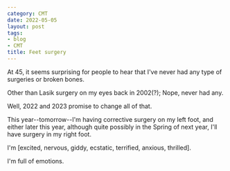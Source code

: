 ```yaml
---
category: CMT
date: 2022-05-05
layout: post
tags:
- blog
- CMT
title: Feet surgery
---
```


At 45, it seems surprising for people to hear that I've never had any type of surgeries or broken bones.

Other than Lasik surgery on my eyes back in 2002(?); Nope, never had any.

Well, 2022 and 2023 promise to change all of that.

This year--tomorrow--I'm having corrective surgery on my left foot, and either later this year, although quite possibly in the Spring of next year, I'll have surgery in my right foot.

I'm \[excited, nervous, giddy, ecstatic, terrified, anxious, thrilled\].

I'm full of emotions.
